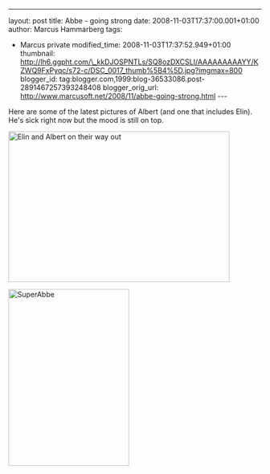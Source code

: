 ---
layout: post
title: Abbe - going strong
date: 2008-11-03T17:37:00.001+01:00
author: Marcus Hammarberg
tags:
  - Marcus private
modified_time: 2008-11-03T17:37:52.949+01:00
thumbnail: http://lh6.ggpht.com/\_kkDJOSPNTLs/SQ8ozDXCSLI/AAAAAAAAAYY/KZWQ9FxPyqc/s72-c/DSC_0017_thumb%5B4%5D.jpg?imgmax=800
blogger_id: tag:blogger.com,1999:blog-36533086.post-2891467257393248408
blogger_orig_url: http://www.marcusoft.net/2008/11/abbe-going-strong.html ---

Here are some of the latest pictures of Albert (and one that includes
Elin). He's sick right now but the mood is still on top.

[<img
src="http://lh6.ggpht.com/_kkDJOSPNTLs/SQ8ozDXCSLI/AAAAAAAAAYY/KZWQ9FxPyqc/DSC_0017_thumb%5B4%5D.jpg?imgmax=800"
style="border-right: 0px; border-top: 0px; border-left: 0px; border-bottom: 0px"
data-border="0" width="440" height="300"
alt="Elin and Albert on their way out" />](http://lh6.ggpht.com/_kkDJOSPNTLs/SQ8oxyL7WhI/AAAAAAAAAYQ/Taw9WaEAaKw/s1600-h/DSC_0017%5B6%5D.jpg)

[<img
src="http://lh5.ggpht.com/_kkDJOSPNTLs/SQ8o3o4HESI/AAAAAAAAAYg/CdrHDbEIXtw/DSC_0025_thumb%5B1%5D.jpg?imgmax=800"
style="border-right: 0px; border-top: 0px; border-left: 0px; border-bottom: 0px"
data-border="0" width="240" height="352" alt="SuperAbbe" />](http://lh4.ggpht.com/_kkDJOSPNTLs/SQ8o2pmKNLI/AAAAAAAAAYc/JwfziZin0Zg/s1600-h/DSC_0025%5B3%5D.jpg)
